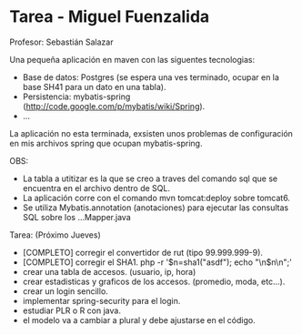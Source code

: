 Tarea - Miguel Fuenzalida
=========================

Profesor: Sebastián Salazar

Una pequeña aplicación en maven con las siguentes tecnologias:

- Base de datos: Postgres (se espera una ves terminado, ocupar en la base SH41 para un dato en una tabla).
- Persistencia: mybatis-spring (http://code.google.com/p/mybatis/wiki/Spring).
- ...

La aplicación no esta terminada, exsisten unos problemas de configuración en mis archivos spring que ocupan mybatis-spring.

OBS:

- La tabla a utitizar es la que se creo a traves del comando sql que se encuentra en el archivo dentro de SQL.
- La aplicación corre con el comando mvn tomcat:deploy sobre tomcat6.
- Se utiliza Mybatis.annotation (anotaciones) para ejecutar las consultas SQL sobre los ...Mapper.java

Tarea: (Próximo Jueves)

- [COMPLETO] corregir el convertidor de rut (tipo 99.999.999-9).
- [COMPLETO] corregir el SHA1.  php -r '$n=sha1("asdf"); echo "\n$n\n";'
- crear una tabla de accesos. (usuario, ip, hora)
- crear estadisticas y graficos de los accesos. (promedio, moda, etc...).
- crear un login sencillo.
- implementar spring-security para el login.
- estudiar PLR o R con java.
- el modelo va a cambiar a plural y debe ajustarse en el código.

